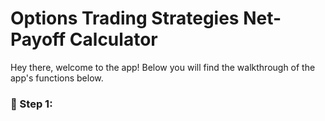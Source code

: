 # Options Trading Strategies Net-Payoff Calculator

Hey there, welcome to the app! Below you will find the walkthrough of the app's functions below. 

### 🔶 Step 1: 
